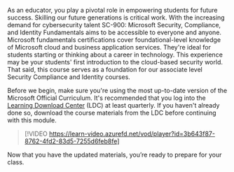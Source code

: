 

As an educator, you play a pivotal role in empowering students for future success. Skilling our future generations is critical work. With the increasing demand for cybersecurity talent SC-900: Microsoft Security, Compliance, and Identity Fundamentals aims to be accessible to everyone and anyone. Microsoft fundamentals certifications cover foundational-level knowledge of Microsoft cloud and business application services. They're ideal for students starting or thinking about a career in technology. This experience may be your students' first introduction to the cloud-based security world. That said, this course serves as a foundation for our associate level Security Compliance and Identity courses. 

Before we begin, make sure you're using the most up-to-date version of the Microsoft Official Curriculum. It's recommended that you log into the [Learning Download Center](https://techcommunity.microsoft.com/blog/mctnews/current-courseware-downloading-process/4196123) (LDC) at least quarterly. If you haven't already done so, download the course materials from the LDC before continuing with this module. 
 
> [!VIDEO https://learn-video.azurefd.net/vod/player?id=3b643f87-8762-4fd2-83d5-7255d6feb8fe]  

Now that you have the updated materials, you’re ready to prepare for your class.
